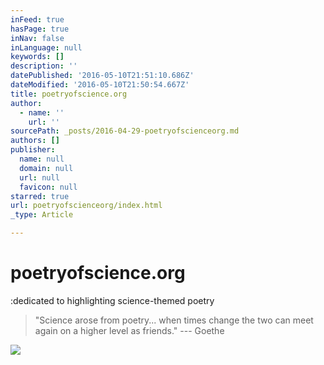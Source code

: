 ```yaml
---
inFeed: true
hasPage: true
inNav: false
inLanguage: null
keywords: []
description: ''
datePublished: '2016-05-10T21:51:10.686Z'
dateModified: '2016-05-10T21:50:54.667Z'
title: poetryofscience.org
author:
  - name: ''
    url: ''
sourcePath: _posts/2016-04-29-poetryofscienceorg.md
authors: []
publisher:
  name: null
  domain: null
  url: null
  favicon: null
starred: true
url: poetryofscienceorg/index.html
_type: Article

---
```

# poetryofscience.org

:dedicated to highlighting science-themed poetry

> "Science arose from poetry... when times change the two can meet again on a higher level as friends." --- Goethe

![](https://s3-us-west-2.amazonaws.com/the-grid-img/p/516b16b476a8189091f868bff5cb9932efeb2a2a.jpg)